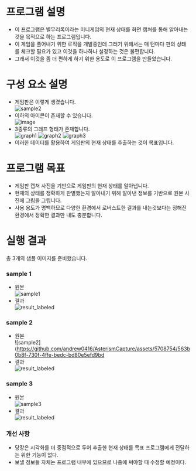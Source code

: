 # 프로그램 설명
- 이 프로그램은 별무리록이라는 미니게임의 현재 상태를 화면 캡쳐를 통해 알아내는 것을 목적으로 하는 프로그램입니다.
- 이 게임을 풀어내기 위한 로직을 개발중인데 그러기 위해서는 매 턴마다 판의 상태를 체크할 필요가 있고 이것을 하나하나 설정하는 것은 불편합니다.
- 그래서 이것을 좀 더 편하게 하기 위한 용도로 이 프로그램을 만들었습니다.

# 구성 요소 설명
- 게임판은 이렇게 생겼습니다.<br>
![sample2](https://github.com/andrew0416/AsterismCapture/assets/5708754/485eec08-c513-45bd-a5ce-08449c7c37a4)
- 이하의 아이콘이 존재할 수 있습니다.<br>
![image](https://github.com/andrew0416/AsterismCapture/assets/5708754/c240d1e3-395f-4551-a072-0138eae6fe35)
- 3종류의 그래프 형태가 존재합니다.<br>
![graph1](https://github.com/andrew0416/AsterismCapture/assets/5708754/7aaee194-c821-44ac-9d2b-7463ad970dc3)
![graph2](https://github.com/andrew0416/AsterismCapture/assets/5708754/df569e23-6a28-4dc8-89ac-f02250d15464)
![graph3](https://github.com/andrew0416/AsterismCapture/assets/5708754/fed0604c-d9bb-444f-a354-d1af6cf51167)
- 이러한 데이터를 활용하여 게임판의 현재 상태를 추출하는 것이 목표입니다.

# 프로그램 목표
- 게임판 캡쳐 사진을 기반으로 게임판의 현재 상태를 알아냅니다.
- 현재의 상태를 정확하게 판별했는지 알아내기 위해 알아낸 정보를 기반으로 원본 사진에 그림을 그립니다.
- 사용 용도가 명백하므로 다양한 환경에서 로버스트한 결과를 내는것보다는 정해진 환경에서 정확한 결과만 내도 충분합니다.

# 실행 결과
총 3개의 샘플 이미지를 준비했습니다.

### sample 1
- 원본<br>
![sample1](https://github.com/andrew0416/AsterismCapture/assets/5708754/236b4b8e-4c06-44a2-9c5b-e34cd91c24be)
- 결과<br>
![result_labeled](https://github.com/andrew0416/AsterismCapture/assets/5708754/cdceb5f6-acfd-48af-be20-5e0220501ac6)

### sample 2
- 원본<br>
![sample2](https://github.com/andrew0416/AsterismCapture/assets/5708754/563b0b8f-730f-4ffe-bedc-bd80e5efd9bd
- 결과<br>
![result_labeled](https://github.com/andrew0416/AsterismCapture/assets/5708754/384760c9-92da-43cf-a10d-ffa20bedf4ed)

### sample 3
- 원본<br>
![sample3](https://github.com/andrew0416/AsterismCapture/assets/5708754/f8e9852a-79f9-4bbd-a2a8-85ff1d492849)
- 결과<br>
![result_labeled](https://github.com/andrew0416/AsterismCapture/assets/5708754/310e44c0-58d1-44e5-bc80-e51ac3154628)

### 개선 사항
- 당장은 시각화를 더 중점적으로 두어 추출한 현재 상태를 목표 프로그램에게 전달하는 위한 기능이 없다.
- 보낼 정보들 자체는 프로그램 내부에 있으므로 나중에 써야할 때 수정할 예정이다.
